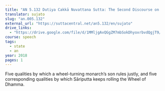 ```yaml
---
title: "AN 5.132 Dutiya Cakkā Nuvattana Sutta: The Second Discourse on Wielding Power"
translator: sujato
slug: "an.005.132"
external_url: "https://suttacentral.net/an5.132/en/sujato"
drive_links:
  - "https://drive.google.com/file/d/1MMljgAvQGgZM7mbSokDhyoxrbvdQgjT9/view?usp=drivesdk"
course: speech
tags:
  - state
  - an
year: 2018
pages: 1
---
```


Five qualities by which a wheel-turning monarch’s son rules justly, and five corresponding qualities by which Sāriputta keeps rolling the Wheel of Dhamma.
